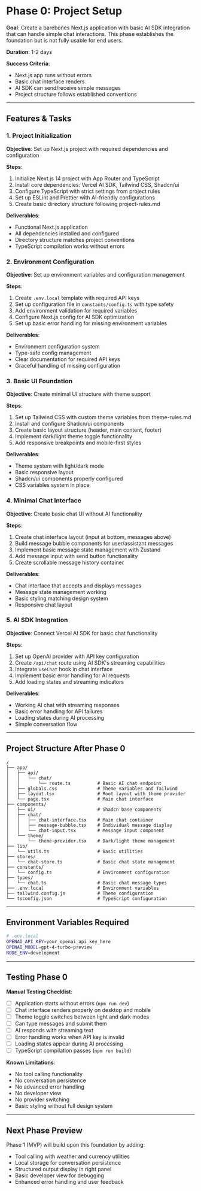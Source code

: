 # Phase 0: Project Setup

**Goal**: Create a barebones Next.js application with basic AI SDK integration that can handle simple chat interactions. This phase establishes the foundation but is not fully usable for end users.

**Duration**: 1-2 days

**Success Criteria**: 
- Next.js app runs without errors
- Basic chat interface renders
- AI SDK can send/receive simple messages
- Project structure follows established conventions

---

## Features & Tasks

### 1. **Project Initialization**
**Objective**: Set up Next.js project with required dependencies and configuration

**Steps**:
1. Initialize Next.js 14 project with App Router and TypeScript
2. Install core dependencies: Vercel AI SDK, Tailwind CSS, Shadcn/ui
3. Configure TypeScript with strict settings from project rules
4. Set up ESLint and Prettier with AI-friendly configurations
5. Create basic directory structure following project-rules.md

**Deliverables**:
- Functional Next.js application
- All dependencies installed and configured
- Directory structure matches project conventions
- TypeScript compilation works without errors

### 2. **Environment Configuration**
**Objective**: Set up environment variables and configuration management

**Steps**:
1. Create `.env.local` template with required API keys
2. Set up configuration file in `constants/config.ts` with type safety
3. Add environment validation for required variables
4. Configure Next.js config for AI SDK optimization
5. Set up basic error handling for missing environment variables

**Deliverables**:
- Environment configuration system
- Type-safe config management
- Clear documentation for required API keys
- Graceful handling of missing configuration

### 3. **Basic UI Foundation**
**Objective**: Create minimal UI structure with theme support

**Steps**:
1. Set up Tailwind CSS with custom theme variables from theme-rules.md
2. Install and configure Shadcn/ui components
3. Create basic layout structure (header, main content, footer)
4. Implement dark/light theme toggle functionality
5. Add responsive breakpoints and mobile-first styles

**Deliverables**:
- Theme system with light/dark mode
- Basic responsive layout
- Shadcn/ui components properly configured
- CSS variables system in place

### 4. **Minimal Chat Interface**
**Objective**: Create basic chat UI without AI functionality

**Steps**:
1. Create chat interface layout (input at bottom, messages above)
2. Build message bubble components for user/assistant messages
3. Implement basic message state management with Zustand
4. Add message input with send button functionality
5. Create scrollable message history container

**Deliverables**:
- Chat interface that accepts and displays messages
- Message state management working
- Basic styling matching design system
- Responsive chat layout

### 5. **AI SDK Integration**
**Objective**: Connect Vercel AI SDK for basic chat functionality

**Steps**:
1. Set up OpenAI provider with API key configuration
2. Create `/api/chat` route using AI SDK's streaming capabilities
3. Integrate `useChat` hook in chat interface
4. Implement basic error handling for AI requests
5. Add loading states and streaming indicators

**Deliverables**:
- Working AI chat with streaming responses
- Basic error handling for API failures
- Loading states during AI processing
- Simple conversation flow

---

## Project Structure After Phase 0

```
/
├── app/
│   ├── api/
│   │   └── chat/
│   │       └── route.ts          # Basic AI chat endpoint
│   ├── globals.css               # Theme variables and Tailwind
│   ├── layout.tsx                # Root layout with theme provider
│   └── page.tsx                  # Main chat interface
├── components/
│   ├── ui/                       # Shadcn base components
│   ├── chat/
│   │   ├── chat-interface.tsx    # Main chat container
│   │   ├── message-bubble.tsx    # Individual message display
│   │   └── chat-input.tsx        # Message input component
│   └── theme/
│       └── theme-provider.tsx    # Dark/light theme management
├── lib/
│   └── utils.ts                  # Basic utilities
├── stores/
│   └── chat-store.ts             # Basic chat state management
├── constants/
│   └── config.ts                 # Environment configuration
├── types/
│   └── chat.ts                   # Basic chat message types
├── .env.local                    # Environment variables
├── tailwind.config.js            # Theme configuration
└── tsconfig.json                 # TypeScript configuration
```

---

## Environment Variables Required

```bash
# .env.local
OPENAI_API_KEY=your_openai_api_key_here
OPENAI_MODEL=gpt-4-turbo-preview
NODE_ENV=development
```

---

## Testing Phase 0

**Manual Testing Checklist**:
- [ ] Application starts without errors (`npm run dev`)
- [ ] Chat interface renders properly on desktop and mobile
- [ ] Theme toggle switches between light and dark modes
- [ ] Can type messages and submit them
- [ ] AI responds with streaming text
- [ ] Error handling works when API key is invalid
- [ ] Loading states appear during AI processing
- [ ] TypeScript compilation passes (`npm run build`)

**Known Limitations**:
- No tool calling functionality
- No conversation persistence
- No advanced error handling
- No developer view
- No provider switching
- Basic styling without full design system

---

## Next Phase Preview

Phase 1 (MVP) will build upon this foundation by adding:
- Tool calling with weather and currency utilities
- Local storage for conversation persistence
- Structured output display in right panel
- Basic developer view for debugging
- Enhanced error handling and user feedback
